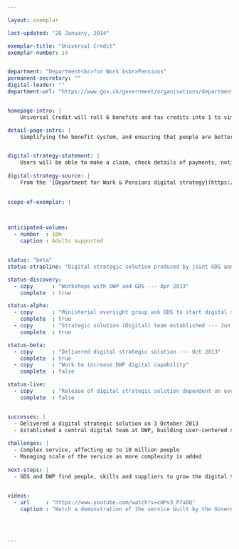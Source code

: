 ```yaml
---

layout: exemplar

last-updated: "28 January, 2014"

exemplar-title: "Universal Credit"
exemplar-number: 14


department: "Department<br>for Work &<br>Pensions"
permanent-secretary: ""
digital-leader: ""
department-url: "https://www.gov.uk/government/organisations/department-for-work-pensions"


homepage-intro: |
    Universal Credit will roll 6 benefits and tax credits into 1 to simplify the system and ensure people are better off in work

detail-page-intro: |
    Simplifying the benefit system, and ensuring that people are better off in work


digital-strategy-statement: |
    Users will be able to make a claim, check details of payments, notify changes of circumstance and search for a job through a single account, making digital the primary channel for most working-age people to interact with the Department.
    
digital-strategy-source: |
    From the '[Department for Work & Pensions digital strategy](https://www.gov.uk/government/publications/dwp-digital-strategy)' – December 2012
    

scope-of-exemplar: |
    


anticipated-volume:
  - number  : 10m
    caption : Adults supported


status: "beta"
status-strapline: "Digital strategic solution produced by joint GDS and DWP team, now transitioned to DWP. GDS supporting the team as they build skills and capability needed to continue developing the service."

status-discovery:
  - copy      : "Workshops with DWP and GDS --- Apr 2013"
    complete  : true

status-alpha:
  - copy      : "Ministerial oversight group ask GDS to start digital solution --- May 2013"
    complete  : true
  - copy      : "Strategic solution (Digital) team established --- Jun 2013"
    complete  : true

status-beta:
  - copy      : "Delivered digital strategic solution --- Oct 2013"
    complete  : true
  - copy      : "Work to increase DWP digital capability"
    complete  : false

status-live:
  - copy      : "Release of digital strategic solution dependent on overall Universal Credit programme plan"
    complete  : false


successes: |
  - Delivered a digital strategic solution on 3 October 2013
  - Established a central digital team at DWP, building user-centered services
  
challenges: |
  - Complex service, affecting up to 10 million people
  - Managing scale of the service as more complexity is added
  
next-steps: |
  - GDS and DWP find people, skills and suppliers to grow the digital team at DWP and operate the full service
  

videos:
  - url     : "https://www.youtube.com/watch?v=cHPv3_P7aDQ"
    caption : "Watch a demonstration of the service built by the Government Digital Service and DWP, delivered in October 2013."




---
```




